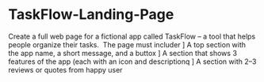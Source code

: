 # TaskFlow-Landing-Page
Create a full web page for a fictional app called TaskFlow – a tool that helps people organize their tasks.   The page must includer ] A top section with the app name, a short message, and a buttox ] A section that shows 3 features of the app (each with an icon and descriptionq ] A section with 2–3 reviews or quotes from happy user 
